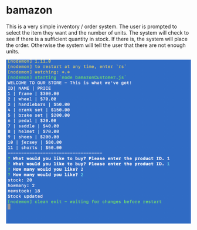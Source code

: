 # bamazon

This is a very simple inventory / order system. The user is prompted to select the item they want and the number of units. The system will check to see if there is a sufficient quantity in stock. If there is, the system will place the order. Otherwise the system will tell the user that there are not enough units.

![Alt text](/ss1.png?raw=true "Placing a successful order")
